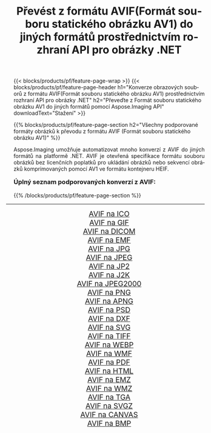 ﻿---
title: Převést z formátu AVIF(Formát souboru statického obrázku AV1) do jiných formátů prostřednictvím rozhraní API pro obrázky .NET 
weight: 3920
url: /cs/net/conversion/from/avif/ 
lang: cs
langdirlevel: 2
locales: zh-hans,ja,it,ru,de,es,fr,nl,id,lt,pl,pt,vi,tr,ko,zh-hant,ar,hi,th,sv,cs,uk,he
description: Pomocí Aspose.Imaging můžete snadno převést z formátu AVIF(Formát souboru statického obrázku AV1) do jiných formátů
---

{{< blocks/products/pf/feature-page-wrap >}}
{{< blocks/products/pf/feature-page-header h1="Konverze obrazových souborů z formátu AVIF(Formát souboru statického obrázku AV1) prostřednictvím rozhraní API pro obrázky .NET" h2="Převeďte z Formát souboru statického obrázku AV1 do jiných formátů pomocí Aspose.Imaging API" downloadText="Stažení" >}}


{{% blocks/products/pf/feature-page-section  h2="Všechny podporované formáty obrázků k převodu z formátu AVIF (Formát souboru statického obrázku AV1)" %}}
<p align=justify>Aspose.Imaging umožňuje automatizovat mnoho konverzí z AVIF do jiných formátů na platformě .NET. AVIF je otevřená specifikace formátu souboru obrázků bez licenčních poplatků pro ukládání obrázků nebo sekvencí obrázků komprimovaných pomocí AV1 ve formátu kontejneru HEIF.</p>
<h3 style="margin-top:16px;">
Úplný seznam podporovaných konverzí z AVIF:
</h3>
{{% /blocks/products/pf/feature-page-section %}}
<div class="container-fluid productfamilypage bg-gray">
    <div class="convertypes bg-gray agp-content section">
        <div class="container">
		<hr style="margin-left:-20px;"/>
		<div class="row other-converters" style="gap: 10px;font-size: 19px;text-align:center;">
		    <div class='col-md-3 other-converter remove-lp remove-rp'><a href="/imaging/cs/net/conversion/avif-to-ico/" style="padding:15px;">AVIF na ICO</a></div><div class='col-md-3 other-converter remove-lp remove-rp'><a href="/imaging/cs/net/conversion/avif-to-gif/" style="padding:15px;">AVIF na GIF</a></div><div class='col-md-3 other-converter remove-lp remove-rp'><a href="/imaging/cs/net/conversion/avif-to-dicom/" style="padding:15px;">AVIF na DICOM</a></div><div class='col-md-3 other-converter remove-lp remove-rp'><a href="/imaging/cs/net/conversion/avif-to-emf/" style="padding:15px;">AVIF na EMF</a></div><div class='col-md-3 other-converter remove-lp remove-rp'><a href="/imaging/cs/net/conversion/avif-to-jpg/" style="padding:15px;">AVIF na JPG</a></div><div class='col-md-3 other-converter remove-lp remove-rp'><a href="/imaging/cs/net/conversion/avif-to-jpeg/" style="padding:15px;">AVIF na JPEG</a></div><div class='col-md-3 other-converter remove-lp remove-rp'><a href="/imaging/cs/net/conversion/avif-to-jp2/" style="padding:15px;">AVIF na JP2</a></div><div class='col-md-3 other-converter remove-lp remove-rp'><a href="/imaging/cs/net/conversion/avif-to-j2k/" style="padding:15px;">AVIF na J2K</a></div><div class='col-md-3 other-converter remove-lp remove-rp'><a href="/imaging/cs/net/conversion/avif-to-jpeg2000/" style="padding:15px;">AVIF na JPEG2000</a></div><div class='col-md-3 other-converter remove-lp remove-rp'><a href="/imaging/cs/net/conversion/avif-to-png/" style="padding:15px;">AVIF na PNG</a></div><div class='col-md-3 other-converter remove-lp remove-rp'><a href="/imaging/cs/net/conversion/avif-to-apng/" style="padding:15px;">AVIF na APNG</a></div><div class='col-md-3 other-converter remove-lp remove-rp'><a href="/imaging/cs/net/conversion/avif-to-psd/" style="padding:15px;">AVIF na PSD</a></div><div class='col-md-3 other-converter remove-lp remove-rp'><a href="/imaging/cs/net/conversion/avif-to-dxf/" style="padding:15px;">AVIF na DXF</a></div><div class='col-md-3 other-converter remove-lp remove-rp'><a href="/imaging/cs/net/conversion/avif-to-svg/" style="padding:15px;">AVIF na SVG</a></div><div class='col-md-3 other-converter remove-lp remove-rp'><a href="/imaging/cs/net/conversion/avif-to-tiff/" style="padding:15px;">AVIF na TIFF</a></div><div class='col-md-3 other-converter remove-lp remove-rp'><a href="/imaging/cs/net/conversion/avif-to-webp/" style="padding:15px;">AVIF na WEBP</a></div><div class='col-md-3 other-converter remove-lp remove-rp'><a href="/imaging/cs/net/conversion/avif-to-wmf/" style="padding:15px;">AVIF na WMF</a></div><div class='col-md-3 other-converter remove-lp remove-rp'><a href="/imaging/cs/net/conversion/avif-to-pdf/" style="padding:15px;">AVIF na PDF</a></div><div class='col-md-3 other-converter remove-lp remove-rp'><a href="/imaging/cs/net/conversion/avif-to-html/" style="padding:15px;">AVIF na HTML</a></div><div class='col-md-3 other-converter remove-lp remove-rp'><a href="/imaging/cs/net/conversion/avif-to-emz/" style="padding:15px;">AVIF na EMZ</a></div><div class='col-md-3 other-converter remove-lp remove-rp'><a href="/imaging/cs/net/conversion/avif-to-wmz/" style="padding:15px;">AVIF na WMZ</a></div><div class='col-md-3 other-converter remove-lp remove-rp'><a href="/imaging/cs/net/conversion/avif-to-tga/" style="padding:15px;">AVIF na TGA</a></div><div class='col-md-3 other-converter remove-lp remove-rp'><a href="/imaging/cs/net/conversion/avif-to-svgz/" style="padding:15px;">AVIF na SVGZ</a></div><div class='col-md-3 other-converter remove-lp remove-rp'><a href="/imaging/cs/net/conversion/avif-to-canvas/" style="padding:15px;">AVIF na CANVAS</a></div><div class='col-md-3 other-converter remove-lp remove-rp'><a href="/imaging/cs/net/conversion/avif-to-bmp/" style="padding:15px;">AVIF na BMP</a></div>
                </div>
        </div>
    </div>
</div>
<br/>

